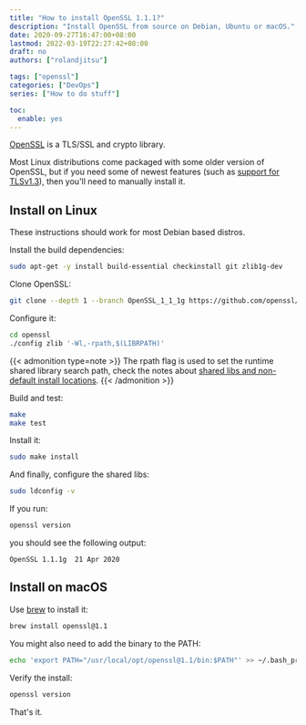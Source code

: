 ```yaml
---
title: "How to install OpenSSL 1.1.1?"
description: "Install OpenSSL from source on Debian, Ubuntu or macOS."
date: 2020-09-27T16:47:00+08:00
lastmod: 2022-03-19T22:27:42+08:00
draft: no
authors: ["rolandjitsu"]

tags: ["openssl"]
categories: ["DevOps"]
series: ["How to do stuff"]

toc:
  enable: yes
---
```


[OpenSSL](https://github.com/openssl/openssl) is a TLS/SSL and crypto library.

Most Linux distributions come packaged with some older version of OpenSSL, but if you need some of newest features (such as [support for TLSv1.3](https://www.openssl.org/news/openssl-1.1.1-notes.html)), then you'll need to manually install it.

## Install on Linux
These instructions should work for most Debian based distros.

Install the build dependencies:
```bash
sudo apt-get -y install build-essential checkinstall git zlib1g-dev
```

Clone OpenSSL:
```bash
git clone --depth 1 --branch OpenSSL_1_1_1g https://github.com/openssl/openssl.git
```

Configure it:
```bash
cd openssl
./config zlib '-Wl,-rpath,$(LIBRPATH)'
```

{{< admonition type=note >}}
The rpath flag is used to set the runtime shared library search path, check the notes about [shared libs and non-default install locations](https://github.com/openssl/openssl/blob/master/NOTES-Unix.md#shared-libraries-and-installation-in-non-default-locations).
{{< /admonition >}}

Build and test:
```bash
make
make test
```

Install it:
```bash
sudo make install
```

And finally, configure the shared libs:
```bash
sudo ldconfig -v
```

If you run:
```bash
openssl version
```

you should see the following output:
```text
OpenSSL 1.1.1g  21 Apr 2020
```

## Install on macOS
Use [brew](https://brew.sh/) to install it:
```bash
brew install openssl@1.1
```

You might also need to add the binary to the PATH:
```bash
echo 'export PATH="/usr/local/opt/openssl@1.1/bin:$PATH"' >> ~/.bash_profile
```

Verify the install:
```bash
openssl version
```

That's it.

